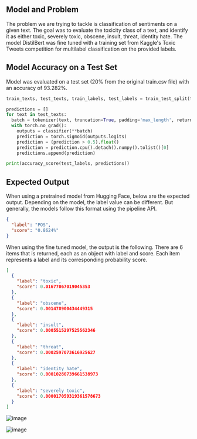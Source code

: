 ## Model and Problem

The problem we are trying to tackle is classification of sentiments on a given text. The goal was to evaluate the toxicity class of a text, and identify it as either toxic, severely toxic, obscene, insult, threat, identity hate. The model DistilBert was fine tuned with a training set from Kaggle's Toxic Tweets competition for multilabel classification on the provided labels.

## Model Accuracy on a Test Set

Model was evaluated on a test set (20% from the original train.csv file) with an accuracy of 93.282%.

```python
train_texts, test_texts, train_labels, test_labels = train_test_split(train_texts, train_labels, test_size=.2)

predictions = []
for text in test_texts:
  batch = tokenizer(text, truncation=True, padding='max_length', return_tensors="pt").to(device)
  with torch.no_grad():
    outputs = classifier(**batch)
    prediction = torch.sigmoid(outputs.logits)
    prediction = (prediction > 0.5).float()
    prediction = prediction.cpu().detach().numpy().tolist()[0]
    predictions.append(prediction)

print(accuracy_score(test_labels, predictions))
```

## Expected Output

When using a pretrained model from Hugging Face, below are the expected output. Depending on the model, the label value can be different. But generally, the models follow this format using the pipeline API.

```json
{
  "label": "POS",
  "score": "0.8624%"
}
```

When using the fine tuned model, the output is the following. There are 6 items that is returned, each as an object with label and score. Each item represents a label and its corresponding probability score.

```json
[
  {
    "label": "toxic",
    "score": 0.01677067019045353
  },
  {
    "label": "obscene",
    "score": 0.001478900434449315
  },
  {
    "label": "insult",
    "score": 0.0005515297525562346
  },
  {
    "label": "threat",
    "score": 0.0002597073616925627
  },
  {
    "label": "identity hate",
    "score": 0.00010280739661538973
  },
  {
    "label": "severely toxic",
    "score": 0.000017059319361578673
  }
]
```
![image](https://github.com/ac8736/sentiment-analysis/assets/87680132/a14ed088-17fe-4990-930a-14a7a23bc6b9)

![image](https://github.com/ac8736/sentiment-analysis/assets/87680132/8cbd374e-b42d-4326-b244-2c510d2bc068)



